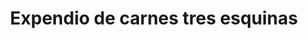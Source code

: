 ---
title: "Expendio de carnes tres esquinas"
url: /landazuri/expendio-de-carnes-tres-esquinas/
shop: carnicero
---